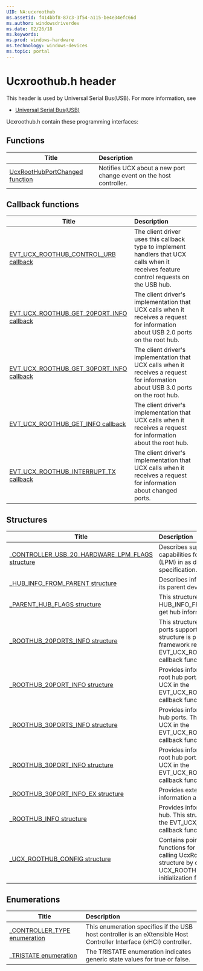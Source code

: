 ```yaml
---
UID: NA:ucxroothub
ms.assetid: f414bbf8-87c3-3f54-a115-be4e34efc66d
ms.author: windowsdriverdev
ms.date: 02/26/18
ms.keywords: 
ms.prod: windows-hardware
ms.technology: windows-devices
ms.topic: portal
---
```


# Ucxroothub.h header



This header is used by Universal Serial Bus(USB). For more information, see
- [Universal Serial Bus(USB)](../_usbref/index.md)

Ucxroothub.h contain these programming interfaces:


## Functions

| Title   | Description   |
| ---- |:---- |
| [UcxRootHubPortChanged function](nf-ucxroothub-ucxroothubportchanged.md) | Notifies UCX about a new port change event on the host controller. |

## Callback functions

| Title   | Description   |
| ---- |:---- |
| [EVT_UCX_ROOTHUB_CONTROL_URB callback](nc-ucxroothub-evt_ucx_roothub_control_urb.md) | The client driver uses this callback type to implement handlers that UCX calls when it receives feature control requests on the USB hub. |
| [EVT_UCX_ROOTHUB_GET_20PORT_INFO callback](nc-ucxroothub-evt_ucx_roothub_get_20port_info.md) | The client driver's implementation that UCX calls when it receives a request for information about USB 2.0 ports on the root hub. |
| [EVT_UCX_ROOTHUB_GET_30PORT_INFO callback](nc-ucxroothub-evt_ucx_roothub_get_30port_info.md) | The client driver's implementation that UCX calls when it receives a request for information about USB 3.0 ports on the root hub. |
| [EVT_UCX_ROOTHUB_GET_INFO callback](nc-ucxroothub-evt_ucx_roothub_get_info.md) | The client driver's implementation that UCX calls when it receives a request for information about the root hub. |
| [EVT_UCX_ROOTHUB_INTERRUPT_TX callback](nc-ucxroothub-evt_ucx_roothub_interrupt_tx.md) | The client driver's implementation that UCX calls when it receives a request for information about changed ports. |

## Structures

| Title   | Description   |
| ---- |:---- |
| [_CONTROLLER_USB_20_HARDWARE_LPM_FLAGS structure](ns-ucxroothub-_controller_usb_20_hardware_lpm_flags.md) | Describes supported protocol capabilities for Link Power Management (LPM) in as defined the USB 2.0 specification. |
| [_HUB_INFO_FROM_PARENT structure](ns-ucxroothub-_hub_info_from_parent.md) | Describes information about a hub from its parent device. |
| [_PARENT_HUB_FLAGS structure](ns-ucxroothub-_parent_hub_flags.md) | This structure is used by the HUB_INFO_FROM_PARENT structure to get hub information from the parent. |
| [_ROOTHUB_20PORTS_INFO structure](ns-ucxroothub-_roothub_20ports_info.md) | This structure that has an array of 2.0 ports supported by the root hub. This structure is provided by UCX in a framework request in the EVT_UCX_ROOTHUB_GET_20PORT_INFO callback function. |
| [_ROOTHUB_20PORT_INFO structure](ns-ucxroothub-_roothub_20port_info.md) | Provides information about a USB 2.0 root hub port. This structure is passed by UCX in the EVT_UCX_ROOTHUB_GET_20PORT_INFO callback function. |
| [_ROOTHUB_30PORTS_INFO structure](ns-ucxroothub-_roothub_30ports_info.md) | Provides information about USB 3.0 root hub ports. This structure is passed by UCX in the EVT_UCX_ROOTHUB_GET_30PORT_INFO callback function. |
| [_ROOTHUB_30PORT_INFO structure](ns-ucxroothub-_roothub_30port_info.md) | Provides information about a USB 3.0 root hub port. This structure is passed by UCX in the EVT_UCX_ROOTHUB_GET_30PORT_INFO callback function. |
| [_ROOTHUB_30PORT_INFO_EX structure](ns-ucxroothub-_roothub_30port_info_ex.md) | Provides extended USB 3.0 port information about speed. |
| [_ROOTHUB_INFO structure](ns-ucxroothub-_roothub_info.md) | Provides information about a USB root hub. This structure is passed by UCX in the EVT_UCX_ROOTHUB_GET_INFO callback function. |
| [_UCX_ROOTHUB_CONFIG structure](ns-ucxroothub-_ucx_roothub_config.md) | Contains pointers to event callback functions for creating the root hub by calling UcxRootHubCreate. Initialize this structure by calling UCX_ROOTHUB_CONFIG_INIT initialization function (see Ucxclass.h). |

## Enumerations

| Title   | Description   |
| ---- |:---- |
| [_CONTROLLER_TYPE enumeration](ne-ucxroothub-_controller_type.md) | This enumeration specifies if the USB host controller is an eXtensible Host Controller Interface (xHCI) controller. |
| [_TRISTATE enumeration](ne-ucxroothub-_tristate.md) | The TRISTATE enumeration indicates generic state values for true or false. |
